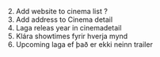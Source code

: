 
2. Add website to cinema list ?
3. Add address to Cinema detail
4. Laga releas year in cinemadetail
5. Klára showtimes fyrir hverja mynd
6. Upcoming laga ef það er ekki neinn trailer
